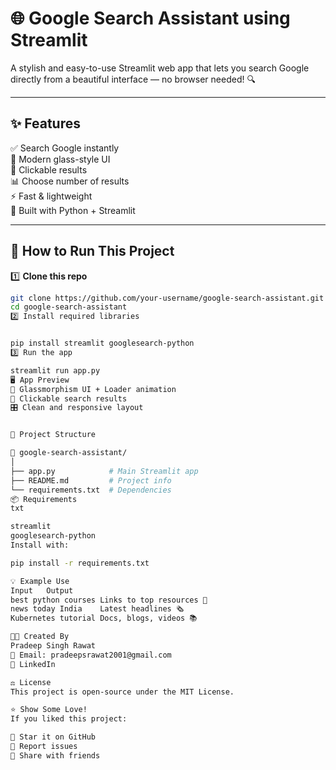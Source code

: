 # 🌐 Google Search Assistant using Streamlit

A stylish and easy-to-use Streamlit web app that lets you search Google directly from a beautiful interface — no browser needed! 🔍

---

## ✨ Features

✅ Search Google instantly  
🎨 Modern glass-style UI  
📌 Clickable results  
📊 Choose number of results  
⚡ Fast & lightweight  
🚀 Built with Python + Streamlit

---

## 🔧 How to Run This Project

1️⃣ **Clone this repo**  
```bash
git clone https://github.com/your-username/google-search-assistant.git
cd google-search-assistant
2️⃣ Install required libraries


pip install streamlit googlesearch-python
3️⃣ Run the app

streamlit run app.py
🖥️ App Preview
🧊 Glassmorphism UI + Loader animation
🔗 Clickable search results
🎛️ Clean and responsive layout


📁 Project Structure

📂 google-search-assistant/
│
├── app.py            # Main Streamlit app
├── README.md         # Project info
└── requirements.txt  # Dependencies
📦 Requirements
txt

streamlit
googlesearch-python
Install with:

pip install -r requirements.txt

💡 Example Use
Input	Output
best python courses	Links to top resources 📘
news today India	Latest headlines 🗞️
Kubernetes tutorial	Docs, blogs, videos 📚

👨‍💻 Created By
Pradeep Singh Rawat
📧 Email: pradeepsrawat2001@gmail.com
🔗 LinkedIn

⚖️ License
This project is open-source under the MIT License.

⭐️ Show Some Love!
If you liked this project:

🌟 Star it on GitHub
🐛 Report issues
📢 Share with friends


